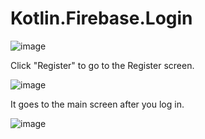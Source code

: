 # Kotlin.Firebase.Login

![image](https://user-images.githubusercontent.com/15805568/148628859-0bdcca03-e5f3-4137-b78a-9438511a6bed.png)

Click "Register" to go to the Register screen.

![image](https://user-images.githubusercontent.com/15805568/148628926-5cc67b72-4a2c-45f3-a6fd-e535dd70dee7.png)

It goes to the main screen after you log in.

![image](https://user-images.githubusercontent.com/15805568/148628978-6efd135e-4171-4fa2-9894-a8868c00507f.png)
